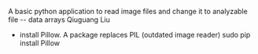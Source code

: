 A basic python application to read image files and change it to analyzable file -- data arrays
Qiuguang Liu

- install Pillow. A package replaces PIL (outdated image reader)
sudo pip install Pillow
